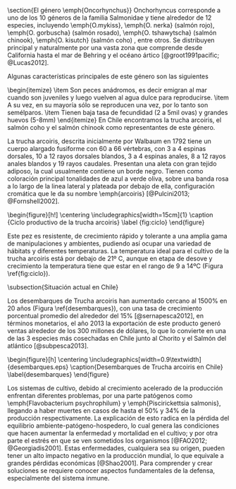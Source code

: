\section{El género \emph{Oncorhynchus}}
Onchorhyncus corresponde a uno de los 10 géneros de la familia Salmonidae y tiene alrededor de 12 especies, incluyendo \emph{O.mykiss}, \emph{O. nerka} (salmón rojo), \emph{O. gorbuscha} (salmón rosado), \emph{O. tshawytscha} (salmón chinook), \emph{O. kisutch} (salmón coho) , entre otros. Se distribuyen principal y naturalmente por una vasta zona que comprende desde California hasta el mar de Behring y el océano ártico [@groot1991pacific; @Lucas2012].

Algunas características principales de este género son las siguientes

\begin{itemize}
	\item Son peces anádromos, es decir emigran al mar cuando son juveniles y luego vuelven al agua dulce para reproducirse.
	\item A su vez, en su mayoría sólo se reproducen una vez, por lo tanto son semélparos.
	\item Tienen baja tasa de fecundidad (2 a 5mil ovas) y grandes huevos (5-8mm)
\end{itemize}
En Chile encontramos la trucha arcoiris, el salmón coho y el salmón chinook como representantes de este género.

La trucha arcoiris, descrita inicialmente por Walbaum en 1792 tiene un cuerpo alargado fusiforme con 60 a 66 vértebras, con 3 a 4 espinas dorsales, 10 a 12 rayos dorsales blandos, 3 a 4 espinas anales, 8 a 12 rayos anales blandos y 19 rayos caudales. Presentan una aleta con gran tejido adiposo, la cual usualmente contiene un borde negro. Tienen como coloración principal tonalidades de azul a verde oliva, sobre una banda rosa a lo largo de la linea lateral y plateada por debajo de ella, configuración cromática que le da su nombre \emph{arcoiris} [@Pulcini2013; @Fornshell2002].

\begin{figure}[h!]
	\centering
	\includegraphics[width=15cm]{1} 
	\caption {Ciclo productivo de la trucha arcoiris}
	\label {fig:ciclo}
\end{figure}

Este pez es resistente, de crecimiento rápido y tolerante a una amplia gama de manipulaciones y ambientes, pudiendo así ocupar una variedad de hábitats y diferentes temperaturas. La temperatura ideal para el cultivo de la trucha arcoiris está por debajo de 21º C, aunque en etapa de desove y crecimiento la temperatura tiene que estar en el rango de 9 a 14ºC (Figura \ref{fig:ciclo}).

\subsection{Situación actual en Chile}

Los desembarques de Trucha arcoiris han aumentado cercano al 1500\% en 20 años (Figura \ref{desembarques}), con una tasa de crecimiento porcentual promedio del alrededor del 15\% [@sernapesca2012], en términos monetarios, el año 2013 la exportación de este producto generó ventas alrededor de los 300 millones de dólares, lo que lo convierte en una de las 3 especies más cosechadas en Chile junto al Chorito y el Salmón del atlántico [@subpesca2013].

\begin{figure}[h]
	\centering
	\includegraphics[width=0.9\textwidth]{desembarques.eps}
	\caption{Desembarques de Trucha arcoiris en Chile} \label{desembarques}
\end{figure}


Los sistemas de cultivo, debido al crecimiento acelerado de la producción enfrentan diferentes problemas, por una parte patógenos como \emph{Flavobacterium psychrophilum} y \emph{Piscirickettsia salmonis}, llegando a haber muertes en casos de hasta el 50\% y 34\% de la producción respectivamente. La explicación de esto radica en la pérdida del equilibrio ambiente-patógeno-hospedero, lo cual genera las condiciones que hacen aumentar la enfermedad y mortalidad en el cultivo; y por otra parte el estrés en que se ven sometidos los organismos [@FAO2012; @Georgiadis2001]. Estas enfermedades, cualquiera sea su origen, pueden tener un alto impacto negativo en la producción mundial, lo que equivale a grandes pérdidas económicas [@Shao2001]. Para comprender y crear soluciones se requiere conocer aspectos fundamentales de la defensa, especialmente del sistema inmune.


